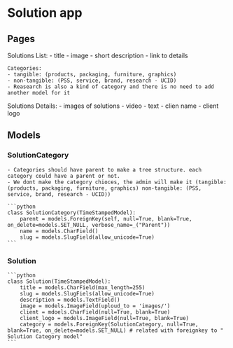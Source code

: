 # Solution app

## Pages

Solutions List:
    - title
    - image
    - short description
    - link to details
  
    Categories:
    - tangible: (products, packaging, furniture, graphics)
    - non-tangible: (PSS, service, brand, research - UCID)
    - Reasearch is also a kind of category and there is no need to add another model for it

Solutions Details:
    - images of solutions
    - video
    - text
    - clien name
    - client logo

## Models

### SolutionCategory

    - Categories should have parent to make a tree structure. each category could have a parent or not.
    - We dont make the category chioces, the admin will make it (tangible: (products, packaging, furniture, graphics) non-tangible: (PSS, service, brand, research - UCID))

    ```python
    class SolutionCategory(TimeStampedModel):
        parent = models.ForeignKey(self, null=True, blank=True, on_delete=models.SET_NULL, verbose_name=_("Parent"))
        name = models.CharField()
        slug = models.SlugField(allow_unicode=True)
    ```

### Solution

    ```python
    class Solution(TimeStampedModel):
        title = models.CharField(max_length=255)
        slug = models.SlugFiels(allow_unicode=True)
        description = models.TextField()
        image = models.ImageField(uploud_to = 'images/')
        client = mdoels.CharField(null=True, blank=True)
        client_logo = models.ImageField(null=True, blank=True)
        category = models.ForeignKey(SolutionCategory, null=True, blank=True, on_delete=models.SET_NULL) # related with foreignkey to " Solution Category model"
    ```
